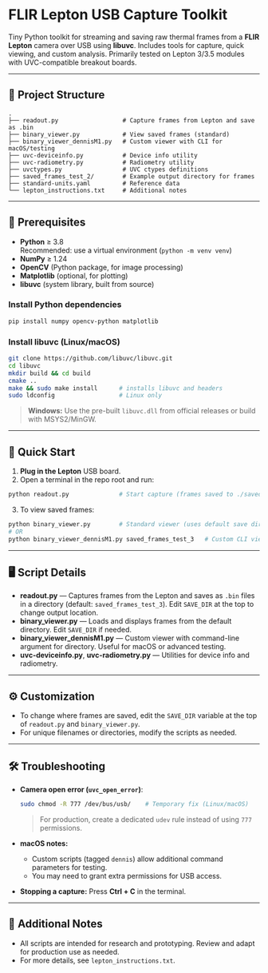# FLIR Lepton USB Capture Toolkit

Tiny Python toolkit for streaming and saving raw thermal frames from a **FLIR Lepton** camera over USB using **libuvc**. Includes tools for capture, quick viewing, and custom analysis. Primarily tested on Lepton 3/3.5 modules with UVC-compatible breakout boards.

---

## 📁 Project Structure

```
.
├── readout.py                  # Capture frames from Lepton and save as .bin
├── binary_viewer.py            # View saved frames (standard)
├── binary_viewer_dennisM1.py   # Custom viewer with CLI for macOS/testing
├── uvc-deviceinfo.py           # Device info utility
├── uvc-radiometry.py           # Radiometry utility
├── uvctypes.py                 # UVC ctypes definitions
├── saved_frames_test_2/        # Example output directory for frames
├── standard-units.yaml         # Reference data
└── lepton_instructions.txt     # Additional notes
```

---

## 🔧 Prerequisites

- **Python** ≥ 3.8  
  Recommended: use a virtual environment (`python -m venv venv`)
- **NumPy** ≥ 1.24
- **OpenCV** (Python package, for image processing)
- **Matplotlib** (optional, for plotting)
- **libuvc** (system library, built from source)

### Install Python dependencies

```bash
pip install numpy opencv-python matplotlib
```

### Install libuvc (Linux/macOS)

```bash
git clone https://github.com/libuvc/libuvc.git
cd libuvc
mkdir build && cd build
cmake ..
make && sudo make install      # installs libuvc and headers
sudo ldconfig                  # Linux only
```

> **Windows:** Use the pre-built `libuvc.dll` from official releases or build with MSYS2/MinGW.

---

## 🚀 Quick Start

1. **Plug in the Lepton** USB board.
2. Open a terminal in the repo root and run:

```bash
python readout.py              # Start capture (frames saved to ./saved_frames_test_3/ by default)
```

3. To view saved frames:

```bash
python binary_viewer.py        # Standard viewer (uses default save dir)
# OR
python binary_viewer_dennisM1.py saved_frames_test_3   # Custom CLI viewer (macOS/testing)
```

---

## 🖥️ Script Details

- **readout.py** — Captures frames from the Lepton and saves as `.bin` files in a directory (default: `saved_frames_test_3`). Edit `SAVE_DIR` at the top to change output location.
- **binary_viewer.py** — Loads and displays frames from the default directory. Edit `SAVE_DIR` if needed.
- **binary_viewer_dennisM1.py** — Custom viewer with command-line argument for directory. Useful for macOS or advanced testing.
- **uvc-deviceinfo.py**, **uvc-radiometry.py** — Utilities for device info and radiometry.

---

## ⚙️ Customization

- To change where frames are saved, edit the `SAVE_DIR` variable at the top of `readout.py` and `binary_viewer.py`.
- For unique filenames or directories, modify the scripts as needed.

---

## 🛠️ Troubleshooting

- **Camera open error (`uvc_open_error`)**:
  ```bash
  sudo chmod -R 777 /dev/bus/usb/    # Temporary fix (Linux/macOS)
  ```
  > For production, create a dedicated `udev` rule instead of using `777` permissions.

- **macOS notes:**
  - Custom scripts (tagged `dennis`) allow additional command parameters for testing.
  - You may need to grant extra permissions for USB access.

- **Stopping a capture:** Press **Ctrl + C** in the terminal.

---

## 📄 Additional Notes

- All scripts are intended for research and prototyping. Review and adapt for production use as needed.
- For more details, see `lepton_instructions.txt`.
